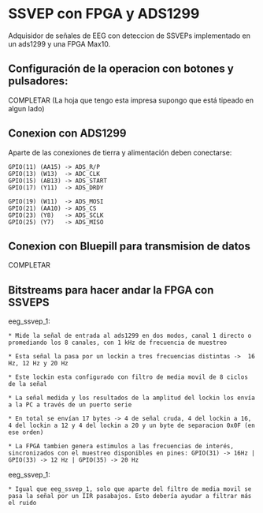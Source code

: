 
# SSVEP con FPGA y ADS1299

Adquisidor de señales de EEG con deteccion de SSVEPs implementado en un ads1299 y una FPGA Max10. 


## Configuración de la operacion con botones y pulsadores:

COMPLETAR (La hoja que tengo esta impresa supongo que está tipeado en algun lado)


## Conexion con ADS1299 

Aparte de las conexiones de tierra y alimentación deben conectarse:

	GPIO(11) (AA15)	-> ADS_R/P
	GPIO(13) (W13) 	-> ADC_CLK
	GPIO(15) (AB13)	-> ADS_START
	GPIO(17) (Y11)	-> ADS_DRDY

	GPIO(19) (W11) 	-> ADS_MOSI
	GPIO(21) (AA10)	-> ADS_CS
	GPIO(23) (Y8)	-> ADS_SCLK
	GPIO(25) (Y7)	-> ADS_MISO

## Conexion con Bluepill para transmision de datos

COMPLETAR 

## Bitstreams para hacer andar la FPGA con SSVEPS 

eeg_ssvep_1: 

	* Mide la señal de entrada al ads1299 en dos modos, canal 1 directo o promediando los 8 canales, con 1 kHz de frecuencia de muestreo
	
	* Esta señal la pasa por un lockin a tres frecuencias distintas ->	16 Hz, 12 Hz y 20 Hz
	
	* Este lockin esta configurado con filtro de media movil de 8 ciclos de la señal
	
	* La señal medida y los resultados de la amplitud del lockin los envía a la PC a través de un puerto serie
	
	* En total se envían 17 bytes -> 4 de señal cruda, 4 del lockin a 16, 4 del lockin a 12 y 4 del lockin a 20 y un byte de separacion 0x0F (en ese orden)
	
	* La FPGA tambien genera estimulos a las frecuencias de interés, sincronizados con el muestreo disponibles en pines: GPIO(31) -> 16Hz | GPIO(33) -> 12 Hz | GPIO(35) -> 20 Hz 
	
eeg_ssvep_1: 
	
	* Igual que eeg_ssvep_1, solo que aparte del filtro de media movil se pasa la señal por un IIR pasabajos. Esto debería ayudar a filtrar más el ruido
	